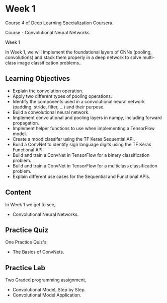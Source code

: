 # Week 1

Course 4 of Deep Learning Specialization Coursera.

Course - Convolutional Neural Networks.

Week 1
 
In Week 1, we will Implement the foundational layers of CNNs (pooling, convolutions) and stack them properly in a deep network 
to solve multi-class image classification problems..

## Learning Objectives

* Explain the convolution operation.
* Apply two different types of pooling operations.
* Identify the components used in a convolutional neural network (padding, stride, filter, ...) and their purpose.
* Build a convolutional neural network.
* Implement convolutional and pooling layers in numpy, including forward propagation.
* Implement helper functions to use when implementing a TensorFlow model.
* Create a mood classifer using the TF Keras Sequential API.
* Build a ConvNet to identify sign language digits using the TF Keras Functional API.
* Build and train a ConvNet in TensorFlow for a binary classification problem.
* Build and train a ConvNet in TensorFlow for a multiclass classification problem.
* Explain different use cases for the Sequential and Functional APIs.

## Content

In Week 1 we get to see,
 
* Convolutional Neural Networks.

## Practice Quiz

One Practice Quiz's,

* The Basics of ConvNets.

## Practice Lab

Two Graded programming assignment,

* Convolutional Model, Step by Step.
* Convolutional Model Application.

